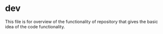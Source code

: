 # dev
This file is for overview of the functionality of repository that gives the basic idea of the code functionality.
